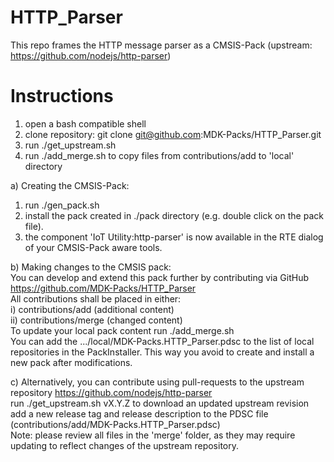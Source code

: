 # HTTP_Parser
This repo frames the HTTP message parser as a CMSIS-Pack  (upstream: https://github.com/nodejs/http-parser)

# Instructions
1) open a bash compatible shell
2) clone repository: git clone git@github.com:MDK-Packs/HTTP_Parser.git
3) run ./get_upstream.sh
4) run ./add_merge.sh to copy files from contributions/add to 'local' directory 

a) Creating the CMSIS-Pack:
   1) run ./gen_pack.sh
   2) install the pack created in ./pack directory (e.g. double click on the pack file).
   3) the component 'IoT Utility:http-parser' is now available in the RTE dialog of your CMSIS-Pack aware tools.

b) Making changes to the CMSIS pack:  
   You can develop and extend this pack further by contributing via GitHub 
   https://github.com/MDK-Packs/HTTP_Parser  
   All contributions shall be placed in either:  
   i)  contributions/add (additional content)  
   ii) contributions/merge (changed content)  
   To update your local pack content run ./add_merge.sh  
   You can add the .../local/MDK-Packs.HTTP_Parser.pdsc to the list of local repositories in the PackInstaller.
   This way you avoid to create and install a new pack after modifications.

c) Alternatively, you can contribute using pull-requests to the upstream repository 
   https://github.com/nodejs/http-parser  
   run ./get_upstream.sh vX.Y.Z to download an updated upstream revision  
   add a new release tag and release description to the PDSC file (contributions/add/MDK-Packs.HTTP_Parser.pdsc)  
   Note: please review all files in the 'merge' folder, as they may require updating to reflect changes of the upstream
   repository.
